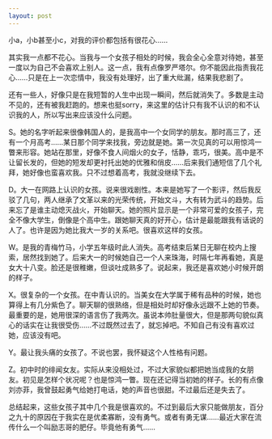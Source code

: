 ```yaml
---
layout: post
---
```

小a，小b甚至小c，对我的评价都包括有很花心……

其实我一点都不花心。当我与一个女孩子相处的时候，我会全心全意对待她，甚至一度以为自己不会喜欢上别人。这一点，我有点像罗严塔尔。你不能因此指责我花心……只是在上一次恋情中，我没有处理好，出了重大纰漏，结果我悲剧了。

还有一些人，好像只是在我短暂的人生中出现一瞬间，然后就消失了。多数是主动不见的，还有被我赶跑的。想来也挺sorry，来这里的估计只有我不认识的和不认识我的人，所以写出来应该没什么问题。

S。她的名字听起来很像韩国人的，是我高中一个女同学的朋友。那时高三了，还有一个月高考……某日那个同学来找我，旁边就是她。第一次见真的可以用惊鸿一瞥来形容。她站在那里，好像不食人间烟火的女子，恬静，乖巧，很美。高中是不让留长发的，但她的短发却更衬托出她的优雅和俏皮……后来我们通短信了几个礼拜，她好像也蛮喜欢我。只不过想着高考，我就没继续下去。

D。大一在网路上认识的女孩。说来很戏剧性。本来是她写了一个影评，然后我反驳了几句，两人继承了文革以来的光荣传统，开始文斗，大有转为武斗的趋势。后来忘了是谁主动熄灭战火，开始聊天。她的照片显示是一个非常可爱的女孩子，完全不像大学生，倒像是个高中生。跟她聊天真的好开心，估计是最能跟我有话说的人了。也许是因为她比我大一岁的关系吧。很喜欢这样的女孩。

W。是我的青梅竹马，小学五年级时此人消失。高考结束后某日无聊在校内上搜索，居然找到她了。后来大一的时候她自己一个人来珠海，时隔七年再看她，真是女大十八变。脸还是很稚嫩，但谈吐成熟多了。说起来，我还是喜欢她小时候开朗的样子。

X。很复杂的一个女孩。在中青认识的。当美女在大学属于稀有品种的时候，她也算得上有几分紫色了。聊天聊的很熟络，但是相处时却好像永远跟不上她的节奏。最重要的是，她用很深的语言伤了我两次。虽说本帅肚量很大，但是那两句貌似真心的话实在让我很受伤……不过既然过去了，就忘掉吧。不知自己有没有喜欢过她，应该没有吧。

Y。最让我头痛的女孩了。不说也罢，我怀疑这个人性格有问题。

Z。初中时的绯闻女友。实际从来没相处过，不过大家貌似都把她当成我的女朋友。初见是怎样个状况呢？也是惊鸿一瞥。现在还记得当初她的样子。长的有点像刘亦菲，我曾鼓起勇气给她打电话，她的声音也很甜。不过最后还是失去了。

总结起来，这些女孩子其中几个我是很喜欢的。不过到最后大家只能做朋友，百分之九十的原因在于我实在是优柔寡断，没有勇气。或者有勇无谋……最近大家在流传什么一个叫励志哥的肥仔。毕竟他有勇气……